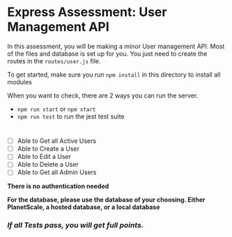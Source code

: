 # Express Assessment: User Management API

In this assessment, you will be making a minor User management API. Most of the files and database is set up for you. You just need to create the routes in the `routes/user.js` file.

To get started, make sure you run `npm install` in this directory to install all modules

When you want to check, there are 2 ways you can run the server.

- `npm run start` or `npm start`
- `npm run test` to run the jest test suite

#

- [ ] Able to Get all Active Users
- [ ] Able to Create a User
- [ ] Able to Edit a User
- [ ] Able to Delete a User
- [ ] Able to Get all Admin Users

**There is no authentication needed**

**For the database, please use the database of your choosing. Either PlanetScale, a hosted database, or a local database**

### **_If all Tests pass, you will get full points._**
